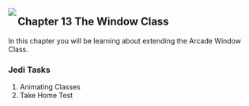 <img align="left" src="http://hermonswebsites.com/Classes/CS/python.png"><H2>Chapter 13 The Window Class</H2>

In this chapter you will be learning about extending the Arcade Window Class. 


<h3>Jedi Tasks</h3>
<ol>
  <li>Animating Classes</li>
  <li>Take Home Test</li>
  </ol>
